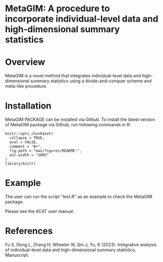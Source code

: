 # MetaGIM: A procedure to incorporate individual-level data and high-dimensional summary statistics 

# Overview
MetaGIM is a novel method that integrates individual-level data and high-dimensional summary statistics using a divide-and-conquer scheme and meta-like procedure.

# Installation
MetaGIM PACKAGE can be installed via Github. To install the latest version of MetaGIM package via Github, run following commands in R:
```{r, include = FALSE}
knitr::opts_chunk$set(
  collapse = TRUE,
  eval = FALSE,
  comment = "#>",
  fig.path = "man/figures/README-",
  out.width = "100%"
)
library(knitr)
```

# Example
The user can run the script "test.R" as an example to check the MetaGIM package.

Please see the ACAT user manual.


# References
Fu S, Deng L, Zhang H, Wheeler W, Qin J, Yu, K (2023). Integrative analysis of individual-level data and high-dimensional summary statistics. Manuscript. 
